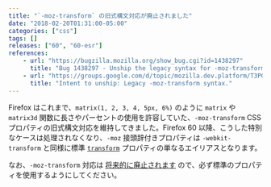 ```yaml
---
title: "`-moz-transform` の旧式構文対応が廃止されました"
date: "2018-02-20T01:31:00-05:00"
categories: ["css"]
tags: []
releases: ["60", "60-esr"]
references:
    - url: "https://bugzilla.mozilla.org/show_bug.cgi?id=1438297"
      title: "Bug 1438297 - Unship the legacy syntax for -moz-transform."
    - url: "https://groups.google.com/d/topic/mozilla.dev.platform/T3PGm97MPNU/discussion"
      title: "Intent to unship: Legacy -moz-transform syntax."
---
```

Firefox はこれまで、`matrix(1, 2, 3, 4, 5px, 6%)` のように `matrix` や `matrix3d` 関数に長さやパーセントの使用を許容していた、`-moz-transform` CSS プロパティの旧式構文対応を維持してきました。Firefox 60 以降、こうした特別なケースは処理されなくなり、`-moz` 接頭辞付きプロパティは `-webkit-transform` と同様に標準 [`transform`](https://developer.mozilla.org/docs/Web/CSS/transform) プロパティの単なるエイリアスとなります。

なお、`-moz-transform` 対応は [将来的に廃止されます](https://www.fxsitecompat.dev/ja/docs/2015/prefixed-css-animations-transforms-transitions-support-will-be-removed/) ので、必ず標準のプロパティを使用するようにしてください。
